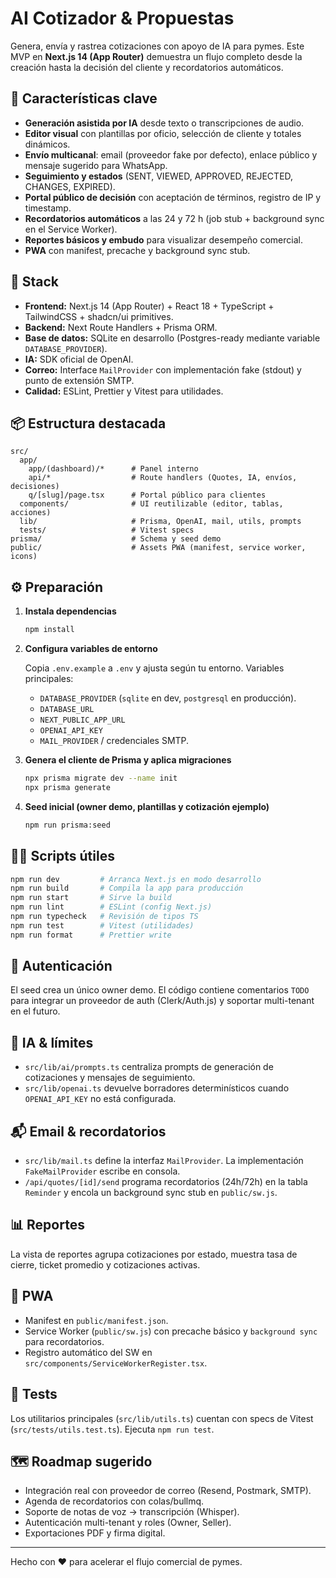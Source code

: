 # AI Cotizador & Propuestas

Genera, envía y rastrea cotizaciones con apoyo de IA para pymes. Este MVP en **Next.js 14 (App Router)** demuestra un flujo completo desde la creación hasta la decisión del cliente y recordatorios automáticos.

## 🚀 Características clave

- **Generación asistida por IA** desde texto o transcripciones de audio.
- **Editor visual** con plantillas por oficio, selección de cliente y totales dinámicos.
- **Envío multicanal**: email (proveedor fake por defecto), enlace público y mensaje sugerido para WhatsApp.
- **Seguimiento y estados** (SENT, VIEWED, APPROVED, REJECTED, CHANGES, EXPIRED).
- **Portal público de decisión** con aceptación de términos, registro de IP y timestamp.
- **Recordatorios automáticos** a las 24 y 72 h (job stub + background sync en el Service Worker).
- **Reportes básicos y embudo** para visualizar desempeño comercial.
- **PWA** con manifest, precache y background sync stub.

## 🧱 Stack

- **Frontend:** Next.js 14 (App Router) + React 18 + TypeScript + TailwindCSS + shadcn/ui primitives.
- **Backend:** Next Route Handlers + Prisma ORM.
- **Base de datos:** SQLite en desarrollo (Postgres-ready mediante variable `DATABASE_PROVIDER`).
- **IA:** SDK oficial de OpenAI.
- **Correo:** Interface `MailProvider` con implementación fake (stdout) y punto de extensión SMTP.
- **Calidad:** ESLint, Prettier y Vitest para utilidades.

## 📦 Estructura destacada

```text
src/
  app/
    app/(dashboard)/*      # Panel interno
    api/*                  # Route handlers (Quotes, IA, envíos, decisiones)
    q/[slug]/page.tsx      # Portal público para clientes
  components/              # UI reutilizable (editor, tablas, acciones)
  lib/                     # Prisma, OpenAI, mail, utils, prompts
  tests/                   # Vitest specs
prisma/                    # Schema y seed demo
public/                    # Assets PWA (manifest, service worker, icons)
```

## ⚙️ Preparación

1. **Instala dependencias**

   ```bash
   npm install
   ```

2. **Configura variables de entorno**

   Copia `.env.example` a `.env` y ajusta según tu entorno. Variables principales:

   - `DATABASE_PROVIDER` (`sqlite` en dev, `postgresql` en producción).
   - `DATABASE_URL`
   - `NEXT_PUBLIC_APP_URL`
   - `OPENAI_API_KEY`
   - `MAIL_PROVIDER` / credenciales SMTP.

3. **Genera el cliente de Prisma y aplica migraciones**

   ```bash
   npx prisma migrate dev --name init
   npx prisma generate
   ```

4. **Seed inicial (owner demo, plantillas y cotización ejemplo)**

   ```bash
   npm run prisma:seed
   ```

## 🧑‍💻 Scripts útiles

```bash
npm run dev         # Arranca Next.js en modo desarrollo
npm run build       # Compila la app para producción
npm run start       # Sirve la build
npm run lint        # ESLint (config Next.js)
npm run typecheck   # Revisión de tipos TS
npm run test        # Vitest (utilidades)
npm run format      # Prettier write
```

## 🔐 Autenticación

El seed crea un único owner demo. El código contiene comentarios `TODO` para integrar un proveedor de auth (Clerk/Auth.js) y soportar multi-tenant en el futuro.

## 🤖 IA & límites

- `src/lib/ai/prompts.ts` centraliza prompts de generación de cotizaciones y mensajes de seguimiento.
- `src/lib/openai.ts` devuelve borradores determinísticos cuando `OPENAI_API_KEY` no está configurada.

## 📬 Email & recordatorios

- `src/lib/mail.ts` define la interfaz `MailProvider`. La implementación `FakeMailProvider` escribe en consola.
- `/api/quotes/[id]/send` programa recordatorios (24h/72h) en la tabla `Reminder` y encola un background sync stub en `public/sw.js`.

## 📊 Reportes

La vista de reportes agrupa cotizaciones por estado, muestra tasa de cierre, ticket promedio y cotizaciones activas.

## 📱 PWA

- Manifest en `public/manifest.json`.
- Service Worker (`public/sw.js`) con precache básico y `background sync` para recordatorios.
- Registro automático del SW en `src/components/ServiceWorkerRegister.tsx`.

## 🧪 Tests

Los utilitarios principales (`src/lib/utils.ts`) cuentan con specs de Vitest (`src/tests/utils.test.ts`). Ejecuta `npm run test`.

## 🗺️ Roadmap sugerido

- Integración real con proveedor de correo (Resend, Postmark, SMTP).
- Agenda de recordatorios con colas/bullmq.
- Soporte de notas de voz → transcripción (Whisper).
- Autenticación multi-tenant y roles (Owner, Seller).
- Exportaciones PDF y firma digital.

---

Hecho con ❤️ para acelerar el flujo comercial de pymes.
